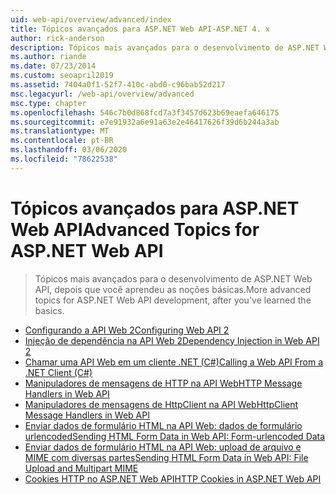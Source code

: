 ```yaml
---
uid: web-api/overview/advanced/index
title: Tópicos avançados para ASP.NET Web API-ASP.NET 4. x
author: rick-anderson
description: Tópicos mais avançados para o desenvolvimento de ASP.NET Web API no ASP.NET 4. x, depois que você aprendeu os conceitos básicos.
ms.author: riande
ms.date: 07/23/2014
ms.custom: seoapril2019
ms.assetid: 7404a0f1-52f7-410c-abd0-c96bab52d217
msc.legacyurl: /web-api/overview/advanced
msc.type: chapter
ms.openlocfilehash: 546c7b0d868fcd7a3f3457d623b69eaefa646175
ms.sourcegitcommit: e7e91932a6e91a63e2e46417626f39d6b244a3ab
ms.translationtype: MT
ms.contentlocale: pt-BR
ms.lasthandoff: 03/06/2020
ms.locfileid: "78622538"
---
```

# <a name="advanced-topics-for-aspnet-web-api"></a><span data-ttu-id="d6932-103">Tópicos avançados para ASP.NET Web API</span><span class="sxs-lookup"><span data-stu-id="d6932-103">Advanced Topics for ASP.NET Web API</span></span>

> <span data-ttu-id="d6932-104">Tópicos mais avançados para o desenvolvimento de ASP.NET Web API, depois que você aprendeu as noções básicas.</span><span class="sxs-lookup"><span data-stu-id="d6932-104">More advanced topics for ASP.NET Web API development, after you've learned the basics.</span></span>

- [<span data-ttu-id="d6932-105">Configurando a API Web 2</span><span class="sxs-lookup"><span data-stu-id="d6932-105">Configuring Web API 2</span></span>](configuring-aspnet-web-api.md)
- [<span data-ttu-id="d6932-106">Injeção de dependência na API Web 2</span><span class="sxs-lookup"><span data-stu-id="d6932-106">Dependency Injection in Web API 2</span></span>](dependency-injection.md)
- [<span data-ttu-id="d6932-107">Chamar uma API Web em um cliente .NET (C#)</span><span class="sxs-lookup"><span data-stu-id="d6932-107">Calling a Web API From a .NET Client (C#)</span></span>](calling-a-web-api-from-a-net-client.md)
- [<span data-ttu-id="d6932-108">Manipuladores de mensagens de HTTP na API Web</span><span class="sxs-lookup"><span data-stu-id="d6932-108">HTTP Message Handlers in Web API</span></span>](http-message-handlers.md)
- [<span data-ttu-id="d6932-109">Manipuladores de mensagens de HttpClient na API Web</span><span class="sxs-lookup"><span data-stu-id="d6932-109">HttpClient Message Handlers in Web API</span></span>](httpclient-message-handlers.md)
- [<span data-ttu-id="d6932-110">Enviar dados de formulário HTML na API Web: dados de formulário urlencoded</span><span class="sxs-lookup"><span data-stu-id="d6932-110">Sending HTML Form Data in Web API: Form-urlencoded Data</span></span>](sending-html-form-data-part-1.md)
- [<span data-ttu-id="d6932-111">Enviar dados de formulário HTML na API Web: upload de arquivo e MIME com diversas partes</span><span class="sxs-lookup"><span data-stu-id="d6932-111">Sending HTML Form Data in Web API: File Upload and Multipart MIME</span></span>](sending-html-form-data-part-2.md)
- [<span data-ttu-id="d6932-112">Cookies HTTP no ASP.NET Web API</span><span class="sxs-lookup"><span data-stu-id="d6932-112">HTTP Cookies in ASP.NET Web API</span></span>](http-cookies.md)
